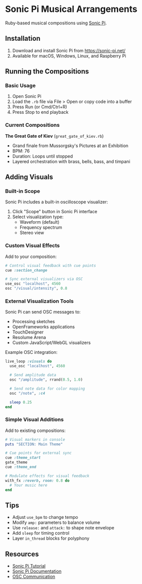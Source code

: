 # Sonic Pi Musical Arrangements

Ruby-based musical compositions using [Sonic Pi](https://sonic-pi.net/).

## Installation

1. Download and install Sonic Pi from https://sonic-pi.net/
2. Available for macOS, Windows, Linux, and Raspberry Pi

## Running the Compositions

### Basic Usage

1. Open Sonic Pi
2. Load the `.rb` file via File > Open or copy code into a buffer
3. Press Run (or Cmd/Ctrl+R)
4. Press Stop to end playback

### Current Compositions

**The Great Gate of Kiev** (`great_gate_of_kiev.rb`)
- Grand finale from Mussorgsky's Pictures at an Exhibition
- BPM: 76
- Duration: Loops until stopped
- Layered orchestration with brass, bells, bass, and timpani

## Adding Visuals

### Built-in Scope

Sonic Pi includes a built-in oscilloscope visualizer:

1. Click "Scope" button in Sonic Pi interface
2. Select visualization type:
   - Waveform (default)
   - Frequency spectrum
   - Stereo view

### Custom Visual Effects

Add to your composition:

```ruby
# Control visual feedback with cue points
cue :section_change

# Sync external visualizers via OSC
use_osc "localhost", 4560
osc "/visual/intensity", 0.8
```

### External Visualization Tools

Sonic Pi can send OSC messages to:
- Processing sketches
- OpenFrameworks applications
- TouchDesigner
- Resolume Arena
- Custom JavaScript/WebGL visualizers

Example OSC integration:

```ruby
live_loop :visuals do
  use_osc "localhost", 4560

  # Send amplitude data
  osc "/amplitude", rrand(0.5, 1.0)

  # Send note data for color mapping
  osc "/note", :c4

  sleep 0.25
end
```

### Simple Visual Additions

Add to existing compositions:

```ruby
# Visual markers in console
puts "SECTION: Main Theme"

# Cue points for external sync
cue :theme_start
gate_theme
cue :theme_end

# Modulate effects for visual feedback
with_fx :reverb, room: 0.8 do
  # Your music here
end
```

## Tips

- Adjust `use_bpm` to change tempo
- Modify `amp:` parameters to balance volume
- Use `release:` and `attack:` to shape note envelope
- Add `sleep` for timing control
- Layer `in_thread` blocks for polyphony

## Resources

- [Sonic Pi Tutorial](https://sonic-pi.net/tutorial.html)
- [Sonic Pi Documentation](https://sonic-pi.net/docs.html)
- [OSC Communication](https://github.com/sonic-pi-net/sonic-pi/blob/dev/etc/doc/tutorial/12-OSC.md)
